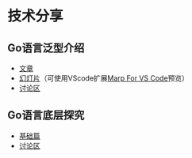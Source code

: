 # 技术分享

## Go语言泛型介绍

- [文章](go-generics/go-generics.md)
- [幻灯片](go-generics/slide.md)（可使用VScode扩展[Marp For VS Code](https://marketplace.visualstudio.com/items?itemName=marp-team.marp-vscode)预览）
- [讨论区](https://github.com/JinWuZhao/technique-sharing/issues/1)

## Go语言底层探究

- [基础篇](inside-go/article.md)
- [讨论区](https://github.com/JinWuZhao/technique-sharing/issues/2)

